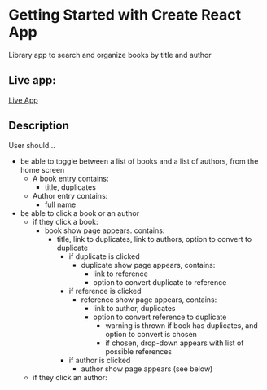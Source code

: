 # Getting Started with Create React App

Library app to search and organize books by title and author

## Live app:

[Live App](https://wr-library-app.herokuapp.com/books)

## Description

User should...

- be able to toggle between a list of books and a list of authors, from the home screen
  - A book entry contains:
    - title, duplicates
  - Author entry contains:
    - full name
- be able to click a book or an author
  - if they click a book:
    - book show page appears. contains:
      - title, link to duplicates, link to authors, option to convert to duplicate
        - if duplicate is clicked
          - duplicate show page appears, contains:
            - link to reference
            - option to convert duplicate to reference
        - if reference is clicked
          - reference show page appears, contains:
            - link to author, duplicates
            - option to convert reference to duplicate
              - warning is thrown if book has duplicates, and option to convert is chosen
              - if chosen, drop-down appears with list of possible references
        - if author is clicked
          - author show page appears (see below)
  - if they click an author:
